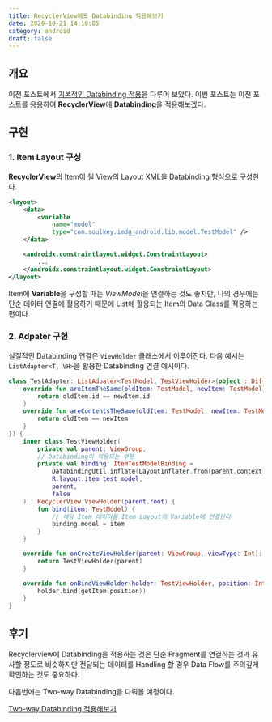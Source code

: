 ```yaml
---
title: RecyclerView에도 Databinding 적용해보기
date: 2020-10-21 14:10:05
category: android
draft: false
---
```


## 개요

이전 포스트에서 [기본적인 Databinding 적용](https://sulfurbottom.netlify.com/Android/android-databinding-적용해보기)을 다루어 보았다. 이번 포스트는 이전 포스트를 응용하여 **RecyclerView**에 **Databinding**을 적용해보겠다.

## 구현

### 1. Item Layout 구성

**RecyclerView**의 Item이 될 View의 Layout XML을 Databinding 형식으로 구성한다.

```xml
<layout>
    <data>
        <variable
            name="model"
            type="com.soulkey.imdg_android.lib.model.TestModel" />
    </data>

    <androidx.constraintlayout.widget.ConstraintLayout>
        ...
    </androidx.constraintlayout.widget.ConstraintLayout>
</layout>
```

Item에 **Variable**을 구성할 때는 *ViewModel*을 연결하는 것도 좋지만, 나의 경우에는 단순 데이터 연결에 활용하기 때문에 List에 활용되는 Item의 Data Class를 적용하는 편이다.

### 2. Adpater 구현

실질적인 Databinding 연결은 `ViewHolder` 클래스에서 이루어진다.
다음 예시는 `ListAdapter<T, VH>`을 활용한 Databinding 연결 예시이다.

```kotlin
class TestAdapter: ListAdpater<TestModel, TestViewHolder>(object : DiffUtil.ItemCallback<TestModel>(){
    override fun areItemTheSame(oldItem: TestModel, newItem: TestModel) {
        return oldItem.id == newItem.id
    }
    override fun areContentsTheSame(oldItem: TestModel, newItem: TestModel) {
        return oldItem == newItem
    }
}) {
    inner class TestViewHolder(
        private val parent: ViewGroup,
        // Databinding이 적용되는 부분
        private val binding: ItemTestModelBinding =
            DatabindingUtil.inflate(LayoutInflater.from(parent.context)),
            R.layout.item_test_model,
            parent,
            false
    ) : RecyclerView.ViewHolder(parent.root) {
        fun bind(item: TestModel) {
            // 해당 Item 데이터를 Item Layout의 Variable에 연결한다
            binding.model = item
        }
    }

    override fun onCreateViewHolder(parent: ViewGroup, viewType: Int): TestViewHolder {
        return TestViewHolder(parent)
    }

    override fun onBindViewHolder(holder: TestViewHolder, position: Int) {
        holder.bind(getItem(position))
    }
}
```

## 후기

Recyclerview에 Databinding을 적용하는 것은 단순 Fragment를 연결하는 것과 유사할 정도로 비슷하지만 전달되는 데이터를 Handling 할 경우 Data Flow를 주의깊게 확인하는 것도 중요하다.

다음번에는 Two-way Databinding을 다뤄볼 예정이다.

[Two-way Databinding 적용해보기](https://sulfurbottom.netlify.com/Android/two-way-databinding-적용해보기)
